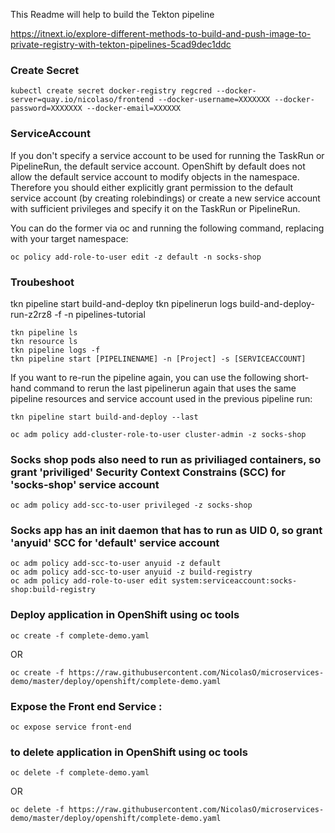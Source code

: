This Readme will help to build the Tekton pipeline

https://itnext.io/explore-different-methods-to-build-and-push-image-to-private-registry-with-tekton-pipelines-5cad9dec1ddc

### Create Secret

```shell
kubectl create secret docker-registry regcred --docker-server=quay.io/nicolaso/frontend --docker-username=XXXXXXX --docker-password=XXXXXXX --docker-email=XXXXXX
```

### ServiceAccount

If you don't specify a service account to be used for running the TaskRun or PipelineRun, the default service account. OpenShift by default does not allow the default service account to modify objects in the namespace. Therefore you should either explicitly grant permission to the default service account (by creating rolebindings) or create a new service account with sufficient privileges and specify it on the TaskRun or PipelineRun.

You can do the former via oc and running the following command, replacing <namespace> with your target namespace:


```shell
oc policy add-role-to-user edit -z default -n socks-shop
```
### Troubeshoot

tkn pipeline start build-and-deploy
tkn pipelinerun logs build-and-deploy-run-z2rz8 -f -n pipelines-tutorial

```shell
tkn pipeline ls
tkn resource ls
tkn pipeline logs -f
tkn pipeline start [PIPELINENAME] -n [Project] -s [SERVICEACCOUNT]

```

If you want to re-run the pipeline again, you can use the following short-hand command to rerun the last pipelinerun again that uses the same pipeline resources and service account used in the previous pipeline run:

```shell
tkn pipeline start build-and-deploy --last
```


```shell
oc adm policy add-cluster-role-to-user cluster-admin -z socks-shop
```
### Socks shop pods also need to run as priviliaged containers, so grant 'priviliged' Security Context Constrains (SCC) for 'socks-shop' service account

```shell
oc adm policy add-scc-to-user privileged -z socks-shop
```
### Socks app has an init daemon that has to run as UID 0, so grant 'anyuid' SCC for 'default' service account

```shell
oc adm policy add-scc-to-user anyuid -z default
oc adm policy add-scc-to-user anyuid -z build-registry
oc adm policy add-role-to-user edit system:serviceaccount:socks-shop:build-registry
```
### Deploy application in OpenShift using oc tools

```shell
oc create -f complete-demo.yaml
```
OR
```shell
oc create -f https://raw.githubusercontent.com/NicolasO/microservices-demo/master/deploy/openshift/complete-demo.yaml
```


### Expose the Front end Service :

```shell
oc expose service front-end
```


### to delete application in OpenShift using oc tools

```shell
oc delete -f complete-demo.yaml
```
OR
```shell
oc delete -f https://raw.githubusercontent.com/NicolasO/microservices-demo/master/deploy/openshift/complete-demo.yaml
```
